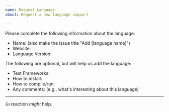 ```yaml
---
name: Request Language
about: Request a new language support

---
```


Please complete the following information about the language:

- Name: (also make the issue title "Add [language name]")
- Website:
- Language Version:

The following are optional, but will help us add the language:

- Test Frameworks:
- How to install:
- How to compile/run:
- Any comments: (e.g., what's interesting about this language)

---

:+1: reaction _might_ help.
